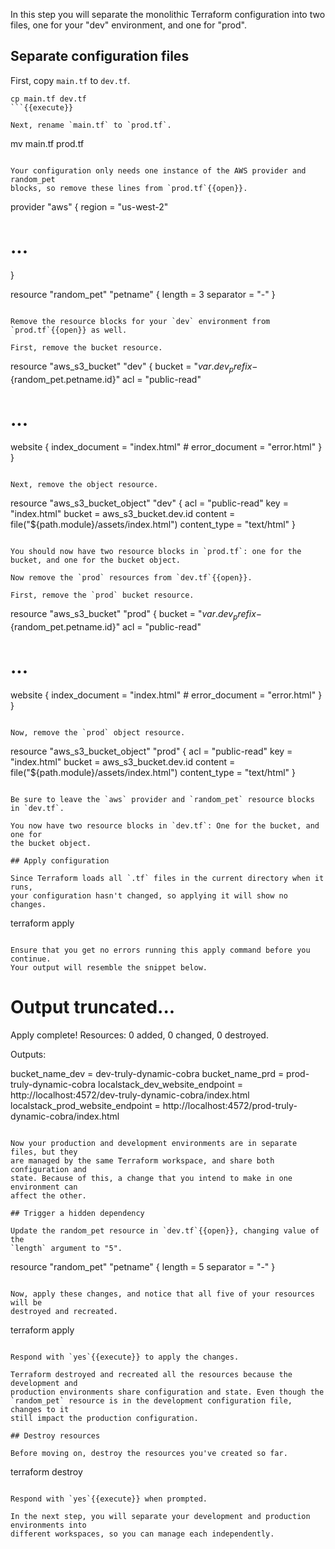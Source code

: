 In this step you will separate the monolithic Terraform configuration into two
files, one for your "dev" environment, and one for "prod".

## Separate configuration files

First, copy `main.tf` to `dev.tf`.

```
cp main.tf dev.tf
```{{execute}}

Next, rename `main.tf` to `prod.tf`.

```
mv main.tf prod.tf
```{{execute}}

Your configuration only needs one instance of the AWS provider and random_pet
blocks, so remove these lines from `prod.tf`{{open}}.

```
provider "aws" {
  region = "us-west-2"
  # ...
}

resource "random_pet" "petname" {
  length    = 3
  separator = "-"
}
```

Remove the resource blocks for your `dev` environment from `prod.tf`{{open}} as well.

First, remove the bucket resource.

```
resource "aws_s3_bucket" "dev" {
  bucket = "${var.dev_prefix}-${random_pet.petname.id}"
  acl    = "public-read"

# ...
  website {
    index_document = "index.html"
    # error_document = "error.html"
  }
}
```

Next, remove the object resource.

```
resource "aws_s3_bucket_object" "dev" {
  acl          = "public-read"
  key          = "index.html"
  bucket       = aws_s3_bucket.dev.id
  content      = file("${path.module}/assets/index.html")
  content_type = "text/html"
}
```

You should now have two resource blocks in `prod.tf`: one for the
bucket, and one for the bucket object.

Now remove the `prod` resources from `dev.tf`{{open}}.

First, remove the `prod` bucket resource.
```
resource "aws_s3_bucket" "prod" {
  bucket = "${var.dev_prefix}-${random_pet.petname.id}"
  acl    = "public-read"

# ...

  website {
    index_document = "index.html"
    # error_document = "error.html"
  }
}
```

Now, remove the `prod` object resource.

```
resource "aws_s3_bucket_object" "prod" {
  acl          = "public-read"
  key          = "index.html"
  bucket       = aws_s3_bucket.dev.id
  content      = file("${path.module}/assets/index.html")
  content_type = "text/html"
}
```

Be sure to leave the `aws` provider and `random_pet` resource blocks in `dev.tf`.

You now have two resource blocks in `dev.tf`: One for the bucket, and one for
the bucket object.

## Apply configuration

Since Terraform loads all `.tf` files in the current directory when it runs,
your configuration hasn't changed, so applying it will show no changes.

```
terraform apply
```{{execute}}

Ensure that you get no errors running this apply command before you continue.
Your output will resemble the snippet below.

```
# Output truncated...

Apply complete! Resources: 0 added, 0 changed, 0 destroyed.

Outputs:

bucket_name_dev = dev-truly-dynamic-cobra
bucket_name_prd = prod-truly-dynamic-cobra
localstack_dev_website_endpoint = http://localhost:4572/dev-truly-dynamic-cobra/index.html
localstack_prod_website_endpoint = http://localhost:4572/prod-truly-dynamic-cobra/index.html
```

Now your production and development environments are in separate files, but they
are managed by the same Terraform workspace, and share both configuration and
state. Because of this, a change that you intend to make in one environment can
affect the other.

## Trigger a hidden dependency

Update the random_pet resource in `dev.tf`{{open}}, changing value of the
`length` argument to "5".

```
resource "random_pet" "petname" {
  length    = 5
  separator = "-"
}
```{{copy}}

Now, apply these changes, and notice that all five of your resources will be
destroyed and recreated.

```
terraform apply
```{{execute}}

Respond with `yes`{{execute}} to apply the changes.

Terraform destroyed and recreated all the resources because the development and
production environments share configuration and state. Even though the
`random_pet` resource is in the development configuration file, changes to it
still impact the production configuration. 

## Destroy resources

Before moving on, destroy the resources you've created so far.

```
terraform destroy
```{{execute}}

Respond with `yes`{{execute}} when prompted.

In the next step, you will separate your development and production environments into
different workspaces, so you can manage each independently.
